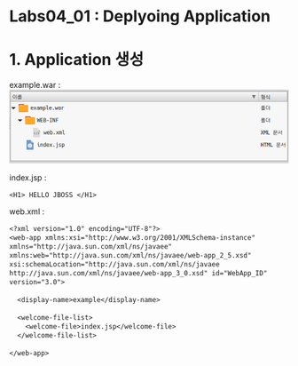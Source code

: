 # Labs04_01 : Deplyoing Application

# 1. Application 생성
example.war : 
![labs03](imgs/labs04_01_01.png) 

index.jsp : 
```
<H1> HELLO JBOSS </H1>
```

web.xml : 
```
<?xml version="1.0" encoding="UTF-8"?>
<web-app xmlns:xsi="http://www.w3.org/2001/XMLSchema-instance" xmlns="http://java.sun.com/xml/ns/javaee" xmlns:web="http://java.sun.com/xml/ns/javaee/web-app_2_5.xsd" xsi:schemaLocation="http://java.sun.com/xml/ns/javaee http://java.sun.com/xml/ns/javaee/web-app_3_0.xsd" id="WebApp_ID" version="3.0">

  <display-name>example</display-name> 
  
  <welcome-file-list>
    <welcome-file>index.jsp</welcome-file>
  </welcome-file-list>

</web-app>
```
